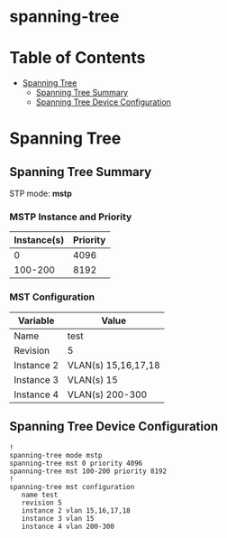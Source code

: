 # spanning-tree
# Table of Contents

- [Spanning Tree](#spanning-tree)
  - [Spanning Tree Summary](#spanning-tree-summary)
  - [Spanning Tree Device Configuration](#spanning-tree-device-configuration)

# Spanning Tree

## Spanning Tree Summary

STP mode: **mstp**

### MSTP Instance and Priority

| Instance(s) | Priority |
| -------- | -------- |
| 0 | 4096 |
| 100-200 | 8192 |

### MST Configuration

| Variable | Value |
| -------- | -------- |
| Name | test |
| Revision | 5 |
| Instance 2 | VLAN(s) 15,16,17,18 |
| Instance 3 | VLAN(s) 15 |
| Instance 4 | VLAN(s) 200-300 |

## Spanning Tree Device Configuration

```eos
!
spanning-tree mode mstp
spanning-tree mst 0 priority 4096
spanning-tree mst 100-200 priority 8192
!
spanning-tree mst configuration
   name test
   revision 5
   instance 2 vlan 15,16,17,18
   instance 3 vlan 15
   instance 4 vlan 200-300
```
